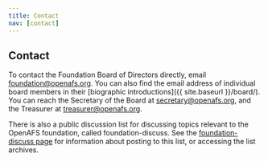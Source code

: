 ```yaml
---
title: Contact
nav: [contact]
---
```


## Contact ##

To contact the Foundation Board of Directors directly, email
<foundation@openafs.org>. You can also find the email address of individual
board members in their [biographic introductions]({{ site.baseurl }}/board/).
You can reach the Secretary of the Board at <secretary@openafs.org>, and the
Treasurer at <treasurer@openafs.org>.

There is also a public discussion list for discussing topics relevant to the
OpenAFS foundation, called foundation-discuss. See the [foundation-discuss
page](http://lists.openafs.org/mailman/listinfo/foundation-discuss) for
information about posting to this list, or accessing the list archives.
